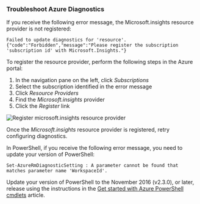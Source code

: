 ### <a name="troubleshoot-azure-diagnostics"></a>Troubleshoot Azure Diagnostics

If you receive the following error message, the Microsoft.insights resource provider is not registered:

`Failed to update diagnostics for 'resource'. {"code":"Forbidden","message":"Please register the subscription 'subscription id' with Microsoft.Insights."}`

To register the resource provider, perform the following steps in the Azure portal:

1.    In the navigation pane on the left, click *Subscriptions*
2.    Select the subscription identified in the error message
3.    Click *Resource Providers*
4.    Find the *Microsoft.insights* provider
5.    Click the *Register* link

![Register microsoft.insights resource provider](./media/log-analytics-troubleshoot-azure-diagnostics/log-analytics-register-microsoft-diagnostics-resource-provider.png)

Once the *Microsoft.insights* resource provider is registered, retry configuring diagnostics.


In PowerShell, if you receive the following error message, you need to update your version of PowerShell:

`Set-AzureRmDiagnosticSetting : A parameter cannot be found that matches parameter name 'WorkspaceId'.`

Update your version of PowerShell to the November 2016 (v2.3.0), or later, release using the instructions in the [Get started with Azure PowerShell cmdlets](https://docs.microsoft.com/powershell/azureps-cmdlets-docs/) article.

